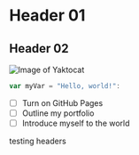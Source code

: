 # Header 01
## Header 02
![Image of Yaktocat](https://octodex.github.com/images/yaktocat.png)

``` javascript 
var myVar = "Hello, world!":
```
- [ ] Turn on GitHub Pages
- [ ] Outline my portfolio
- [ ] Introduce myself to the world

testing headers
